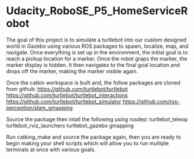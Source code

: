 # Udacity_RoboSE_P5_HomeServiceRobot

The goal of this project is to simulate a turtlebot into our custom designed world in Gazebo using various ROS packages to spawn, localize, map, and navigate. Once everything is set up in the environment, the initial goal is to reach a pickup location for a marker. Once the robot graps the marker, the marker display is hidden. It then navigates to the final goal location and drops off the marker, making the marker visible again.

Once the catkin workspace is built and, the follow packages are cloned from github:
https://github.com/turtlebot/turtlebot
https://github.com/turtlebot/turtlebot_interactions
https://github.com/turtlebot/turtlebot_simulator
https://github.com/ros-perception/slam_gmapping

Source the package then intall the following using rosdep:
turtlebot_teleop
turtlebot_rviz_launchers
turtlebot_gazebo
gmapping

Run catking_make and source the package again, then you are ready to begin making your shell scripts which will allow you to run multiple terminals at once with various goals.
